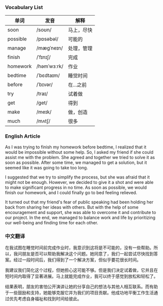 ### Vocabulary List

| 单词 | 发音 | 解释 |
|------|------|------|
| soon | /soʊn/ | 马上，尽快 |
| possible | /pɒsəbəl/ | 可能的 |
| manage | /mæɡˈneɪn/ | 处理，管理 |
| finish | /ˈfɪnɪʃ/ | 完成 |
| homework | /həmˈwɜːrk/ | 作业 |
| bedtime | /ˈbɛdtaɪm/ | 睡觉时间 |
| before | /ˈbɪvər/ | 在...之前 |
| try | /traɪ/ | 试着做 |
| get | /get/ | 得到 |
| make | /meɪk/ | 做，创造 |
| much | /mʌtʃ/ | 很多 |

### English Article

As I was trying to finish my homework before bedtime, I realized that it would be impossible without some help. So, I asked my friend if she could assist me with the problem. She agreed and together we tried to solve it as soon as possible. After some time, we managed to get a solution, but it seemed like it was going to take too long.

I suggested that we try to simplify the process, but she was afraid that it might not be enough. However, we decided to give it a shot and were able to make significant progress in no time. As soon as possible, we would finish our homework, and I could finally go to bed feeling relieved.

It turned out that my friend's fear of public speaking had been holding her back from sharing her ideas with others. But with the help of some encouragement and support, she was able to overcome it and contribute to our project. In the end, we managed to balance work and life by prioritizing our well-being and finding time for each other.

### 中文翻译

在我试图在睡觉时间前完成作业时，我意识到这将是不可能的，没有一些帮助。所以，我问朋友是否可以帮助我解决这个问题。她同意了，我们一起尝试尽快找到答案。经过一段时间后，我们得到了一个解决方案，但似乎要花很长时间。

我建议我们简化这个过程，但她担心这可能不够。但是我们决定试着做，它并且在短时间内取得了显著进展。马上就能完成作业，我可以终于感觉到放松和轻松了。

结果表明，朋友的害怕公开演讲让她的分享自己的想法与其他人相互联系。而有助于一些鼓励和支持，她能够克服它并为我们的项目贡献。他成功地平衡工作生活通过优先考虑自身福祉和找到时间给彼此。